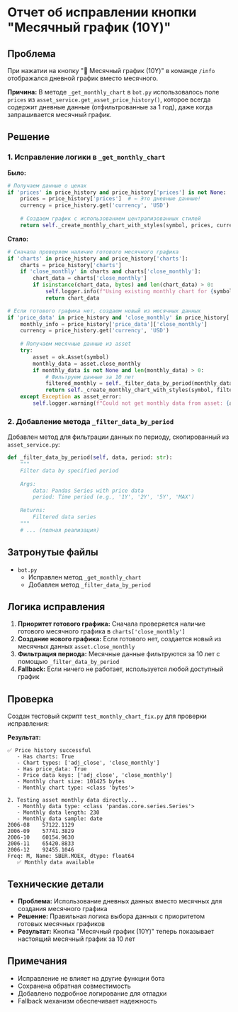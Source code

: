 # Отчет об исправлении кнопки "Месячный график (10Y)"

## Проблема

При нажатии на кнопку "📅 Месячный график (10Y)" в команде `/info` отображался дневной график вместо месячного.

**Причина:** В методе `_get_monthly_chart` в `bot.py` использовалось поле `prices` из `asset_service.get_asset_price_history()`, которое всегда содержит дневные данные (отфильтрованные за 1 год), даже когда запрашивается месячный график.

## Решение

### 1. Исправление логики в `_get_monthly_chart`

**Было:**
```python
# Получаем данные о ценах
if 'prices' in price_history and price_history['prices'] is not None:
    prices = price_history['prices']  # ← Это дневные данные!
    currency = price_history.get('currency', 'USD')
    
    # Создаем график с использованием централизованных стилей
    return self._create_monthly_chart_with_styles(symbol, prices, currency)
```

**Стало:**
```python
# Сначала проверяем наличие готового месячного графика
if 'charts' in price_history and price_history['charts']:
    charts = price_history['charts']
    if 'close_monthly' in charts and charts['close_monthly']:
        chart_data = charts['close_monthly']
        if isinstance(chart_data, bytes) and len(chart_data) > 0:
            self.logger.info(f"Using existing monthly chart for {symbol}")
            return chart_data

# Если готового графика нет, создаем новый из месячных данных
if 'price_data' in price_history and 'close_monthly' in price_history['price_data']:
    monthly_info = price_history['price_data']['close_monthly']
    currency = price_history.get('currency', 'USD')
    
    # Получаем месячные данные из asset
    try:
        asset = ok.Asset(symbol)
        monthly_data = asset.close_monthly
        if monthly_data is not None and len(monthly_data) > 0:
            # Фильтруем данные за 10 лет
            filtered_monthly = self._filter_data_by_period(monthly_data, '10Y')
            return self._create_monthly_chart_with_styles(symbol, filtered_monthly, currency)
    except Exception as asset_error:
        self.logger.warning(f"Could not get monthly data from asset: {asset_error}")
```

### 2. Добавление метода `_filter_data_by_period`

Добавлен метод для фильтрации данных по периоду, скопированный из `asset_service.py`:

```python
def _filter_data_by_period(self, data, period: str):
    """
    Filter data by specified period
    
    Args:
        data: Pandas Series with price data
        period: Time period (e.g., '1Y', '2Y', '5Y', 'MAX')
        
    Returns:
        Filtered data series
    """
    # ... (полная реализация)
```

## Затронутые файлы

- `bot.py`
  - Исправлен метод `_get_monthly_chart`
  - Добавлен метод `_filter_data_by_period`

## Логика исправления

1. **Приоритет готового графика:** Сначала проверяется наличие готового месячного графика в `charts['close_monthly']`
2. **Создание нового графика:** Если готового нет, создается новый из месячных данных `asset.close_monthly`
3. **Фильтрация периода:** Месячные данные фильтруются за 10 лет с помощью `_filter_data_by_period`
4. **Fallback:** Если ничего не работает, используется любой доступный график

## Проверка

Создан тестовый скрипт `test_monthly_chart_fix.py` для проверки исправления:

**Результат:**
```
✅ Price history successful
   - Has charts: True
   - Chart types: ['adj_close', 'close_monthly']
   - Has price_data: True
   - Price data keys: ['adj_close', 'close_monthly']
   - Monthly chart size: 101425 bytes
   - Monthly chart type: <class 'bytes'>

2. Testing asset monthly data directly...
   - Monthly data type: <class 'pandas.core.series.Series'>
   - Monthly data length: 230
   - Monthly data sample: date
2006-08    57122.1129
2006-09    57741.3829
2006-10    60154.9630
2006-11    65420.8833
2006-12    92455.1046
Freq: M, Name: SBER.MOEX, dtype: float64
   ✅ Monthly data available
```

## Технические детали

- **Проблема:** Использование дневных данных вместо месячных для создания месячного графика
- **Решение:** Правильная логика выбора данных с приоритетом готовых месячных графиков
- **Результат:** Кнопка "Месячный график (10Y)" теперь показывает настоящий месячный график за 10 лет

## Примечания

- Исправление не влияет на другие функции бота
- Сохранена обратная совместимость
- Добавлено подробное логирование для отладки
- Fallback механизм обеспечивает надежность
